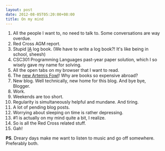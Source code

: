 ```yaml
---
layout: post
date: 2012-08-05T05:20:00+08:00
title: On my mind
---
```


1. All the people I want to, no need to talk to. Some conversations are way overdue.
2. Red Cross AGM report.
3. Stupid [IA](http://sce.ntu.edu.sg/CurrentStudents/Undergraduate/Pages/IndustrialAttachment.aspx) log book. (We have to write a log book?! It's like being in school, sheesh)
4. CSC301 Programming Languages past-year paper solution, which I so wisely gave my name for solving.
5. All the open tabs on my browser that I want to read.
6. The [new Artemis Fowl](http://en.wikipedia.org/wiki/Artemis_Fowl:_The_Last_Guardian)! Why are books so expensive abroad?
7. New blog. Well technically, new home for this blog. And bye bye, Blogger.
8. Work.
9. Weekends are too short.
10. Regularity is simultaneously helpful and mundane. And tiring.
11. A lot of pending blog posts.
12. Worrying about sleeping on time is rather depressing.
13. #1 is actually on my mind quite a bit, I realize.
14. So is all the Red Cross related stuff.
15. Gah!

**PS**. Dreary days make me want to listen to music and go off somewhere. Preferably both.